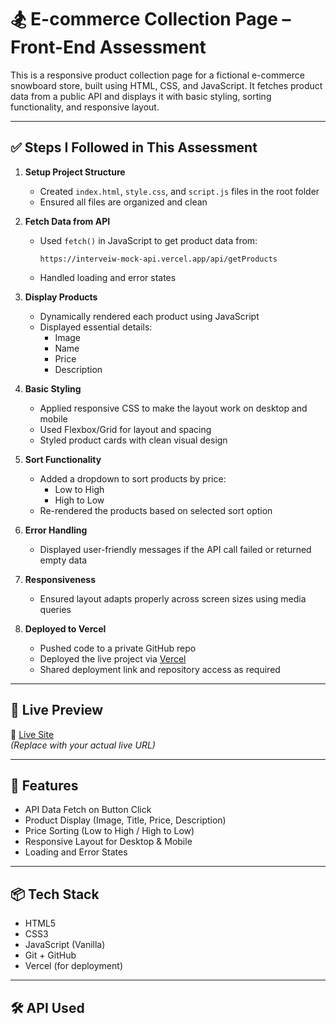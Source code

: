 # 🏂 E-commerce Collection Page – Front-End Assessment

This is a responsive product collection page for a fictional e-commerce snowboard store, built using HTML, CSS, and JavaScript. It fetches product data from a public API and displays it with basic styling, sorting functionality, and responsive layout.

---

## ✅ Steps I Followed in This Assessment

1. **Setup Project Structure**
   - Created `index.html`, `style.css`, and `script.js` files in the root folder
   - Ensured all files are organized and clean

2. **Fetch Data from API**
   - Used `fetch()` in JavaScript to get product data from:
     ```
     https://interveiw-mock-api.vercel.app/api/getProducts
     ```
   - Handled loading and error states

3. **Display Products**
   - Dynamically rendered each product using JavaScript
   - Displayed essential details:
     - Image
     - Name
     - Price
     - Description

4. **Basic Styling**
   - Applied responsive CSS to make the layout work on desktop and mobile
   - Used Flexbox/Grid for layout and spacing
   - Styled product cards with clean visual design

5. **Sort Functionality**
   - Added a dropdown to sort products by price:
     - Low to High
     - High to Low
   - Re-rendered the products based on selected sort option

6. **Error Handling**
   - Displayed user-friendly messages if the API call failed or returned empty data

7. **Responsiveness**
   - Ensured layout adapts properly across screen sizes using media queries

8. **Deployed to Vercel**
   - Pushed code to a private GitHub repo
   - Deployed the live project via [Vercel](https://vercel.com/)
   - Shared deployment link and repository access as required

---

## 🧪 Live Preview

🔗 [Live Site](https://your-project-name.vercel.app)  
*(Replace with your actual live URL)*

---

## 📌 Features

- API Data Fetch on Button Click
- Product Display (Image, Title, Price, Description)
- Price Sorting (Low to High / High to Low)
- Responsive Layout for Desktop & Mobile
- Loading and Error States

---

## 📦 Tech Stack

- HTML5
- CSS3
- JavaScript (Vanilla)
- Git + GitHub
- Vercel (for deployment)

---

## 🛠 API Used

